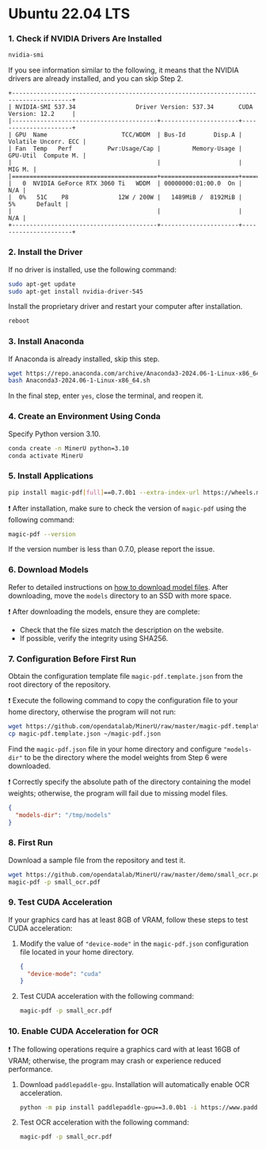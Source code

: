 # Ubuntu 22.04 LTS

### 1. Check if NVIDIA Drivers Are Installed

```sh
nvidia-smi
```

If you see information similar to the following, it means that the NVIDIA drivers are already installed, and you can skip Step 2.

```plaintext
+---------------------------------------------------------------------------------------+
| NVIDIA-SMI 537.34                 Driver Version: 537.34       CUDA Version: 12.2     |
|-----------------------------------------+----------------------+----------------------+
| GPU  Name                     TCC/WDDM  | Bus-Id        Disp.A | Volatile Uncorr. ECC |
| Fan  Temp   Perf          Pwr:Usage/Cap |         Memory-Usage | GPU-Util  Compute M. |
|                                         |                      |               MIG M. |
|=========================================+======================+======================|
|   0  NVIDIA GeForce RTX 3060 Ti   WDDM  | 00000000:01:00.0  On |                  N/A |
|  0%   51C    P8              12W / 200W |   1489MiB /  8192MiB |      5%      Default |
|                                         |                      |                  N/A |
+-----------------------------------------+----------------------+----------------------+
```

### 2. Install the Driver

If no driver is installed, use the following command:

```sh
sudo apt-get update
sudo apt-get install nvidia-driver-545
```

Install the proprietary driver and restart your computer after installation.

```sh
reboot
```

### 3. Install Anaconda

If Anaconda is already installed, skip this step.

```sh
wget https://repo.anaconda.com/archive/Anaconda3-2024.06-1-Linux-x86_64.sh
bash Anaconda3-2024.06-1-Linux-x86_64.sh
```

In the final step, enter `yes`, close the terminal, and reopen it.

### 4. Create an Environment Using Conda

Specify Python version 3.10.

```sh
conda create -n MinerU python=3.10
conda activate MinerU
```

### 5. Install Applications

```sh
pip install magic-pdf[full]==0.7.0b1 --extra-index-url https://wheels.myhloli.com
```

❗ After installation, make sure to check the version of `magic-pdf` using the following command:

```sh
magic-pdf --version
```

If the version number is less than 0.7.0, please report the issue.

### 6. Download Models

Refer to detailed instructions on [how to download model files](how_to_download_models_en.md).
After downloading, move the `models` directory to an SSD with more space.

❗ After downloading the models, ensure they are complete:

- Check that the file sizes match the description on the website.
- If possible, verify the integrity using SHA256.

### 7. Configuration Before First Run

Obtain the configuration template file `magic-pdf.template.json` from the root directory of the repository.

❗ Execute the following command to copy the configuration file to your home directory, otherwise the program will not run:

```sh
wget https://github.com/opendatalab/MinerU/raw/master/magic-pdf.template.json
cp magic-pdf.template.json ~/magic-pdf.json
```

Find the `magic-pdf.json` file in your home directory and configure `"models-dir"` to be the directory where the model weights from Step 6 were downloaded.

❗ Correctly specify the absolute path of the directory containing the model weights; otherwise, the program will fail due to missing model files.

```json
{
  "models-dir": "/tmp/models"
}
```

### 8. First Run

Download a sample file from the repository and test it.

```sh
wget https://github.com/opendatalab/MinerU/raw/master/demo/small_ocr.pdf
magic-pdf -p small_ocr.pdf
```

### 9. Test CUDA Acceleration

If your graphics card has at least 8GB of VRAM, follow these steps to test CUDA acceleration:

1. Modify the value of `"device-mode"` in the `magic-pdf.json` configuration file located in your home directory.
   ```json
   {
     "device-mode": "cuda"
   }
   ```
2. Test CUDA acceleration with the following command:
   ```sh
   magic-pdf -p small_ocr.pdf
   ```

### 10. Enable CUDA Acceleration for OCR

❗ The following operations require a graphics card with at least 16GB of VRAM; otherwise, the program may crash or experience reduced performance.

1. Download `paddlepaddle-gpu`. Installation will automatically enable OCR acceleration.
   ```sh
   python -m pip install paddlepaddle-gpu==3.0.0b1 -i https://www.paddlepaddle.org.cn/packages/stable/cu118/
   ```
2. Test OCR acceleration with the following command:
   ```sh
   magic-pdf -p small_ocr.pdf
   ```
